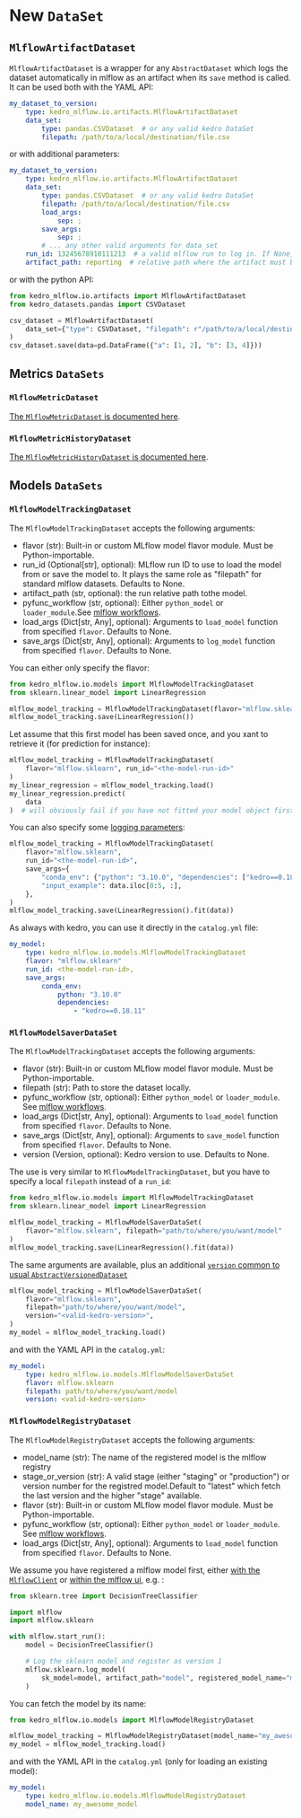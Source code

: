 # New ``DataSet``

## ``MlflowArtifactDataset``

``MlflowArtifactDataset`` is a wrapper for any ``AbstractDataset`` which logs the dataset automatically in mlflow as an artifact when its ``save`` method is called. It can be used both with the YAML API:

```yaml
my_dataset_to_version:
    type: kedro_mlflow.io.artifacts.MlflowArtifactDataset
    data_set:
        type: pandas.CSVDataset  # or any valid kedro DataSet
        filepath: /path/to/a/local/destination/file.csv
```

or with additional parameters:

```yaml
my_dataset_to_version:
    type: kedro_mlflow.io.artifacts.MlflowArtifactDataset
    data_set:
        type: pandas.CSVDataset  # or any valid kedro DataSet
        filepath: /path/to/a/local/destination/file.csv
        load_args:
            sep: ;
        save_args:
            sep: ;
        # ... any other valid arguments for data_set
    run_id: 13245678910111213  # a valid mlflow run to log in. If None, default to active run
    artifact_path: reporting  # relative path where the artifact must be stored. if None, saved in root folder.
```

or with the python API:

```python
from kedro_mlflow.io.artifacts import MlflowArtifactDataset
from kedro_datasets.pandas import CSVDataset

csv_dataset = MlflowArtifactDataset(
    data_set={"type": CSVDataset, "filepath": r"/path/to/a/local/destination/file.csv"}
)
csv_dataset.save(data=pd.DataFrame({"a": [1, 2], "b": [3, 4]}))
```

## Metrics `DataSets`

### ``MlflowMetricDataset``

[The ``MlflowMetricDataset`` is documented here](https://kedro-mlflow.readthedocs.io/en/latest/source/04_experimentation_tracking/05_version_metrics.html#saving-a-single-float-as-a-metric-with-mlflowmetricdataset).

### ``MlflowMetricHistoryDataset``

[The ``MlflowMetricHistoryDataset`` is documented here](https://kedro-mlflow.readthedocs.io/en/latest/source/04_experimentation_tracking/05_version_metrics.html#saving-a-single-float-as-a-metric-with-mlflowmetricdataset).


## Models `DataSets`

### ``MlflowModelTrackingDataset``

The ``MlflowModelTrackingDataset`` accepts the following arguments:

- flavor (str): Built-in or custom MLflow model flavor module. Must be Python-importable.
- run_id (Optional[str], optional): MLflow run ID to use to load the model from or save the model to. It plays the same role as "filepath" for standard mlflow datasets. Defaults to None.
- artifact_path (str, optional): the run relative path tothe model.
- pyfunc_workflow (str, optional): Either `python_model` or `loader_module`.See [mlflow workflows](https://www.mlflow.org/docs/latest/python_api/mlflow.pyfunc.html#workflows).
- load_args (Dict[str, Any], optional): Arguments to `load_model` function from specified `flavor`. Defaults to None.
- save_args (Dict[str, Any], optional): Arguments to `log_model` function from specified `flavor`. Defaults to None.

You can either only specify the flavor:

```python
from kedro_mlflow.io.models import MlflowModelTrackingDataset
from sklearn.linear_model import LinearRegression

mlflow_model_tracking = MlflowModelTrackingDataset(flavor="mlflow.sklearn")
mlflow_model_tracking.save(LinearRegression())
```

Let assume that this first model has been saved once, and you xant to retrieve it (for prediction for instance):

```python
mlflow_model_tracking = MlflowModelTrackingDataset(
    flavor="mlflow.sklearn", run_id="<the-model-run-id>"
)
my_linear_regression = mlflow_model_tracking.load()
my_linear_regression.predict(
    data
)  # will obviously fail if you have not fitted your model object first :)
```

You can also specify some [logging parameters](https://www.mlflow.org/docs/latest/python_api/mlflow.sklearn.html#mlflow.sklearn.log_model):

```python
mlflow_model_tracking = MlflowModelTrackingDataset(
    flavor="mlflow.sklearn",
    run_id="<the-model-run-id>",
    save_args={
        "conda_env": {"python": "3.10.0", "dependencies": ["kedro==0.18.11"]},
        "input_example": data.iloc[0:5, :],
    },
)
mlflow_model_tracking.save(LinearRegression().fit(data))
```

As always with kedro, you can use it directly in the `catalog.yml` file:

```yaml
my_model:
    type: kedro_mlflow.io.models.MlflowModelTrackingDataset
    flavor: "mlflow.sklearn"
    run_id: <the-model-run-id>,
    save_args:
        conda_env:
            python: "3.10.0"
            dependencies:
                - "kedro==0.18.11"
```

### ``MlflowModelSaverDataSet``

The ``MlflowModelTrackingDataset`` accepts the following arguments:

- flavor (str): Built-in or custom MLflow model flavor module. Must be Python-importable.
- filepath (str): Path to store the dataset locally.
- pyfunc_workflow (str, optional): Either `python_model` or `loader_module`. See [mlflow workflows](https://www.mlflow.org/docs/latest/python_api/mlflow.pyfunc.html#workflows).
- load_args (Dict[str, Any], optional): Arguments to `load_model` function from specified `flavor`. Defaults to None.
- save_args (Dict[str, Any], optional): Arguments to `save_model` function from specified `flavor`. Defaults to None.
- version (Version, optional): Kedro version to use. Defaults to None.

The use is very similar to ``MlflowModelTrackingDataset``, but you have to specify a local ``filepath`` instead of a `run_id`:

```python
from kedro_mlflow.io.models import MlflowModelTrackingDataset
from sklearn.linear_model import LinearRegression

mlflow_model_tracking = MlflowModelSaverDataSet(
    flavor="mlflow.sklearn", filepath="path/to/where/you/want/model"
)
mlflow_model_tracking.save(LinearRegression().fit(data))
```

The same arguments are available, plus an additional [`version` common to usual `AbstractVersionedDataset`](https://kedro.readthedocs.io/en/stable/kedro.io.AbstractVersionedDataset.html)

```python
mlflow_model_tracking = MlflowModelSaverDataSet(
    flavor="mlflow.sklearn",
    filepath="path/to/where/you/want/model",
    version="<valid-kedro-version>",
)
my_model = mlflow_model_tracking.load()
```

and with the YAML API in the `catalog.yml`:

```yaml
my_model:
    type: kedro_mlflow.io.models.MlflowModelSaverDataSet
    flavor: mlflow.sklearn
    filepath: path/to/where/you/want/model
    version: <valid-kedro-version>
```

### ``MlflowModelRegistryDataset``

The ``MlflowModelRegistryDataset`` accepts the following arguments:

- model_name (str): The name of the registered model is the mlflow registry
- stage_or_version (str): A valid stage (either "staging" or "production") or version number for the registred model.Default to "latest" which fetch the last version and the higher "stage" available.
- flavor (str): Built-in or custom MLflow model flavor module. Must be Python-importable.
- pyfunc_workflow (str, optional): Either `python_model` or `loader_module`. See [mlflow workflows](https://www.mlflow.org/docs/latest/python_api/mlflow.pyfunc.html#workflows).
- load_args (Dict[str, Any], optional): Arguments to `load_model` function from specified `flavor`. Defaults to None.

We assume you have registered a mlflow model first, either [with the ``MlflowClient``](https://mlflow.org/docs/latest/model-registry.html#adding-an-mlflow-model-to-the-model-registry) or [within the mlflow ui](https://mlflow.org/docs/latest/model-registry.html#ui-workflow), e.g. :

```python
from sklearn.tree import DecisionTreeClassifier

import mlflow
import mlflow.sklearn

with mlflow.start_run():
    model = DecisionTreeClassifier()

    # Log the sklearn model and register as version 1
    mlflow.sklearn.log_model(
        sk_model=model, artifact_path="model", registered_model_name="my_awesome_model"
    )
```

You can fetch the model by its name:

```python
from kedro_mlflow.io.models import MlflowModelRegistryDataset

mlflow_model_tracking = MlflowModelRegistryDataset(model_name="my_awesome_model")
my_model = mlflow_model_tracking.load()
```

and with the YAML API in the `catalog.yml` (only for loading an existing model):

```yaml
my_model:
    type: kedro_mlflow.io.models.MlflowModelRegistryDataset
    model_name: my_awesome_model
```
